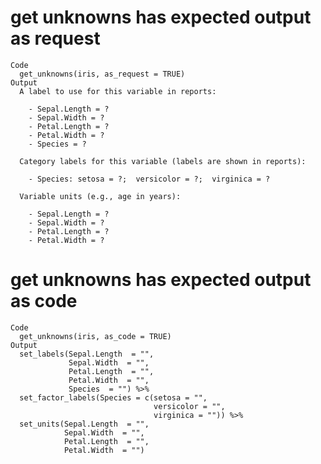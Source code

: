 # get unknowns has expected output as request

    Code
      get_unknowns(iris, as_request = TRUE)
    Output
      A label to use for this variable in reports:
      
        - Sepal.Length = ?
        - Sepal.Width = ?
        - Petal.Length = ?
        - Petal.Width = ?
        - Species = ?
      
      Category labels for this variable (labels are shown in reports):
      
        - Species: setosa = ?;  versicolor = ?;  virginica = ?
      
      Variable units (e.g., age in years):
      
        - Sepal.Length = ?
        - Sepal.Width = ?
        - Petal.Length = ?
        - Petal.Width = ? 

# get unknowns has expected output as code

    Code
      get_unknowns(iris, as_code = TRUE)
    Output
      set_labels(Sepal.Length  = "",
                 Sepal.Width  = "",
                 Petal.Length  = "",
                 Petal.Width  = "",
                 Species  = "") %>% 
      set_factor_labels(Species = c(setosa = "",
                                    versicolor = "",
                                    virginica = "")) %>% 
      set_units(Sepal.Length  = "",
                Sepal.Width  = "",
                Petal.Length  = "",
                Petal.Width  = "") 

